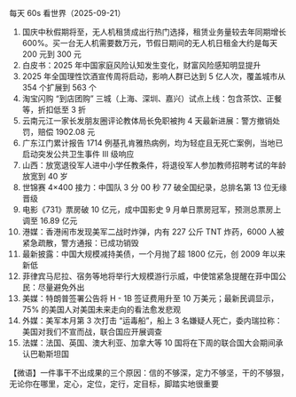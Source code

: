 每天 60s 看世界（2025-09-21）

1. 国庆中秋假期将至，无人机租赁成出行热门选择，租赁业务量较去年同期增长 600%。买一台无人机需要数万元，节假日期间的无人机日租金大约是每天 200 元到 300 元
2. 白皮书：2025 年中国家庭风险认知发生变化，财富风险感知明显提升
3. 2025 年全国理性饮酒宣传周将启动，影响人群已达到 5 亿人次，覆盖城市从 354 个扩展到 563 个
4. 淘宝闪购 “到店团购” 三城（上海、深圳、嘉兴）试点上线：包含茶饮、正餐等，折扣低至 3 折
5. 云南元江一家长发朋友圈评论教体局长免职被拘 4 天最新进展：警方撤销处罚，赔偿 1902.08 元
6. 广东江门累计报告 1714 例基孔肯雅热病例，均为轻症且无死亡案例，当地已启动突发公共卫生事件 Ⅲ 级响应
7. 山西：放宽退役军人进中小学任教条件，将退役军人参加教师招聘考试的年龄放宽到 40 岁
8. 世锦赛 4×400 接力：中国队 3 分 00 秒 77 破全国纪录，总排名第 13 位无缘晋级
9. 电影《731》票房破 10 亿元，成中国影史 9 月单日票房冠军，预测总票房上调至 16.89 亿元
10. 港媒：香港闹市发现美军二战时炸弹，内有 227 公斤 TNT 炸药，6000 人被紧急疏散，警方通报：已成功销毁
11. 最新披露：中国大规模减持美债，一个月抛了超 1800 亿元，创 2009 年以来新低
12. 菲律宾马尼拉、宿务等地将举行大规模游行示威，中使馆紧急提醒在菲中国公民：尽量避免外出
13. 美媒：特朗普签署公告将 H - 1B 签证费用升至 10 万美元；最新民调显示，75% 的美国人对美国未来走向的看法愈发悲观
14. 外媒：美军本月第 3 次打击 “运毒船”，船上 3 名嫌疑人死亡，委内瑞拉称：美国对我们不宣而战，联合国应开展调查
15. 法媒：法国、英国、澳大利亚、加拿大等 10 国将在下周的联合国大会期间承认巴勒斯坦国

【微语】一件事干不出成果的三个原因：信的不够深，定力不够坚，干的不够狠，无论你在哪里，定心，定位，定行，定目标，脚踏实地很重要